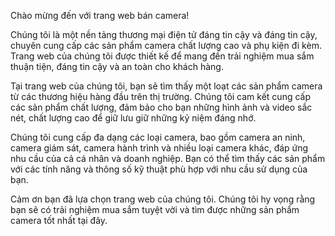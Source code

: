 Chào mừng đến với trang web bán camera!

Chúng tôi là một nền tảng thương mại điện tử đáng tin cậy và đáng tin cậy, chuyên cung cấp các sản phẩm camera chất lượng cao và phụ kiện đi kèm. Trang web của chúng tôi được thiết kế để mang đến trải nghiệm mua sắm thuận tiện, đáng tin cậy và an toàn cho khách hàng.

Tại trang web của chúng tôi, bạn sẽ tìm thấy một loạt các sản phẩm camera từ các thương hiệu hàng đầu trên thị trường. Chúng tôi cam kết cung cấp các sản phẩm chất lượng, đảm bảo cho bạn những hình ảnh và video sắc nét, chất lượng cao để giữ lưu giữ những kỷ niệm đáng nhớ.

Chúng tôi cung cấp đa dạng các loại camera, bao gồm camera an ninh, camera giám sát, camera hành trình và nhiều loại camera khác, đáp ứng nhu cầu của cả cá nhân và doanh nghiệp. Bạn có thể tìm thấy các sản phẩm với các tính năng và thông số kỹ thuật phù hợp với nhu cầu sử dụng của bạn.

Cảm ơn bạn đã lựa chọn trang web của chúng tôi. Chúng tôi hy vọng rằng bạn sẽ có trải nghiệm mua sắm tuyệt vời và tìm được những sản phẩm camera tốt nhất tại đây.
